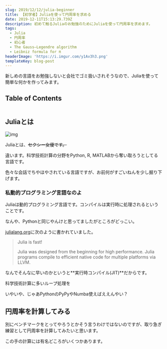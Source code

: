 ```yaml
---
slug: 2019/12/12/julia-beginner
title: 【初学者】Juliaを使って円周率を求める
date: 2019-12-11T15:13:29.739Z
description: 初めて触るJuliaのお勉強のためにJuliaを使って円周率を求めます。
tags:
  - Julia
  - 円周率
  - 初心者
  - The Gauss–Legendre algorithm
  - Leibniz formula for π
headerImage: 'https://i.imgur.com/y1Av3h3.png'
templateKey: blog-post
---
```

新しめの言語をお勉強しないと会社でゴミ扱いされそうなので、Juliaを使って簡単な何かを作ってみます。

## Table of Contents

```toc

```

## Juliaとは

![img](https://upload.wikimedia.org/wikipedia/commons/6/69/Julia_prog_language.svg)

Juliaとは、~~セクシー女優です。~~

違います。科学技術計算の分野をPython, R, MATLABから奪い取ろうとしてる言語です。

色々な会話でちやほやされている言語ですが、お前何がすごいねんを少し掘り下げます。

### 私動的プログラミング言語なのよ

Juliaは動的プログラミング言語です。コンパイルは実行時に処理されるということです。

なんや、Pythonと同じやんけと思ってましたがところがどっこい。

[julialang.org](https://julialang.org/)に次のように書かれていました。

> Julia is fast!
>
> Julia was designed from the beginning for high performance. Julia programs compile to efficient native code for multiple platforms via LLVM.

なんでそんなに早いのかというと**実行時コンパイル(JIT)**だからです。

科学技術計算に多いループ処理を

いやいや、じゃあPythonのPyPyやNumba使えばええんやい？


## 円周率を計算してみる

別にベンチマークをとってやろうとかそう言うわけではないのですが、取り急ぎ練習として円周率を計算してみたいと思います。

この手の計算には有名どころがいくつかあります。
